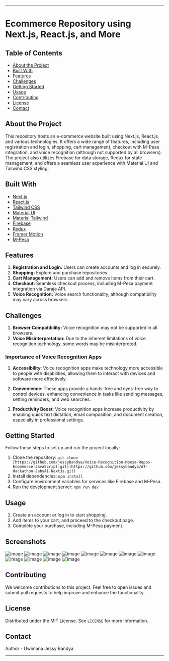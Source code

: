 
---

# Ecommerce Repository using Next.js, React.js, and More

## Table of Contents

- [About the Project](#about-the-project)
- [Built With](#built-with)
- [Features](#features)
- [Challenges](#challenges)
- [Getting Started](#getting-started)
- [Usage](#usage)
- [Contributing](#contributing)
- [License](#license)
- [Contact](#contact)

## About the Project

This repository hosts an e-commerce website built using Next.js, React.js, and various technologies. It offers a wide range of features, including user registration and login, shopping, cart management, checkout with M-Pesa integration, and voice recognition (although not supported by all browsers). The project also utilizes Firebase for data storage, Redux for state management, and offers a seamless user experience with Material UI and Tailwind CSS styling.

## Built With

- [Next.js](https://nextjs.org/)
- [React.js](https://reactjs.org/)
- [Tailwind CSS](https://tailwindcss.com/)
- [Material UI](https://mui.com/)
- [Material Tailwind](https://material-tailwind.com/)
- [Firebase](https://firebase.google.com/)
- [Redux](https://redux.js.org/)
- [Framer Motion](https://www.framer.com/motion/)
- [M-Pesa](https://developer.safaricom.co.ke/)

## Features

1. **Registration and Login:** Users can create accounts and log in securely.
2. **Shopping:** Explore and purchase repositories.
3. **Cart Management:** Users can add and remove items from their cart.
4. **Checkout:** Seamless checkout process, including M-Pesa payment integration via Daraja API.
5. **Voice Recognition:** Voice search functionality, although compatibility may vary across browsers.

## Challenges

1. **Browser Compatibility:** Voice recognition may not be supported in all browsers.
2. **Voice Misinterpretation:** Due to the inherent limitations of voice recognition technology, some words may be misinterpreted.

### Importance of Voice Recognition Apps

1. **Accessibility**: Voice recognition apps make technology more accessible to people with disabilities, allowing them to interact with devices and software more effectively.

2. **Convenience**: These apps provide a hands-free and eyes-free way to control devices, enhancing convenience in tasks like sending messages, setting reminders, and web searches.

3. **Productivity Boost**: Voice recognition apps increase productivity by enabling quick text dictation, email composition, and document creation, especially in professional settings.


## Getting Started

Follow these steps to set up and run the project locally:

1. Clone the repository: `git clone [https://github.com/jessybandya/Voice-Recognition-Mpesa-Repos-Ecommerce-JavaScript.git](https://github.com/jessybandya/AT-Hackathon-JabyAI-NextJs.git)`
2. Install dependencies: `npm install`
3. Configure environment variables for services like Firebase and M-Pesa.
4. Run the development server: `npm run dev`

## Usage

1. Create an account or log in to start shopping.
2. Add items to your cart, and proceed to the checkout page.
3. Complete your purchase, including M-Pesa payment.

## Screenshots

![image](https://github.com/jessybandya/AT-Hackathon-JabyAI-NextJs/assets/69303168/4a8efe26-5c2d-4a86-8a44-55b82d8b5b76)
![image](https://github.com/jessybandya/AT-Hackathon-JabyAI-NextJs/assets/69303168/68e5cbf7-6abf-4520-82f4-3252f464ceb3)
![image](https://github.com/jessybandya/AT-Hackathon-JabyAI-NextJs/assets/69303168/6eb956bb-e15d-44e7-8cbf-2df46d8a3d45)
![image](https://github.com/jessybandya/AT-Hackathon-JabyAI-NextJs/assets/69303168/39f8e612-17f0-4f60-a967-9655df748382)
![image](https://github.com/jessybandya/AT-Hackathon-JabyAI-NextJs/assets/69303168/02f6c2ed-391c-4668-8cb0-4602e47eaf86)
![image](https://github.com/jessybandya/AT-Hackathon-JabyAI-NextJs/assets/69303168/5b825a59-bc8a-48e0-84ad-69b0e1c090cd)
![image](https://github.com/jessybandya/AT-Hackathon-JabyAI-NextJs/assets/69303168/d2f19bd3-25d7-4730-ac46-7e33a4fab905)
![image](https://github.com/jessybandya/AT-Hackathon-JabyAI-NextJs/assets/69303168/471b794d-baef-4e9d-8077-8a8b6699664e)
![image](https://github.com/jessybandya/AT-Hackathon-JabyAI-NextJs/assets/69303168/ef624b41-2c43-4bb8-80e5-a2117cb312b2)
![image](https://github.com/jessybandya/AT-Hackathon-JabyAI-NextJs/assets/69303168/1ee26000-7a8b-4e42-9add-ff2488ba04e1)
![image](https://github.com/jessybandya/AT-Hackathon-JabyAI-NextJs/assets/69303168/760cc1e3-80d5-400f-9bc2-35e965bbee04)
![image](https://github.com/jessybandya/AT-Hackathon-JabyAI-NextJs/assets/69303168/f6592bdf-4f03-4630-8854-0a950c087329)



## Contributing

We welcome contributions to this project. Feel free to open issues and submit pull requests to help improve and enhance the functionality.

## License

Distributed under the MIT License. See `LICENSE` for more information.

## Contact

Author - Uwimana Jessy Bandya

---
